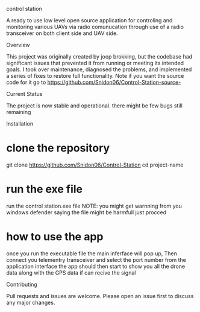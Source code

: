control station 

A ready to use low level open source application for controling and monitoring various UAVs via radio comunucation through use of a radio transceiver on both client side and UAV side.

Overview

This project was originally created by joop brokking, but the codebase had significant issues that prevented it from running or meeting its intended goals.
I took over maintenance, diagnosed the problems, and implemented a series of fixes to restore full functionality. Note if you want the source code for it go to https://github.com/Snidon06/Control-Station-source-

Current Status

The project is now stable and operational.
there might be few bugs still remaining

Installation
# clone the repository
git clone https://github.com/Snidon06/Control-Station
cd project-name

# run the exe file
run the control station.exe file 
NOTE: you might get warnning from you windows defender saying the file might be harmfull just procced  

# how to use the app
once you run the executable file the main inferface will pop up, Then connect you telementry transceiver and select the port number from the application interface the app should then start to show you all the drone data along with the GPS data if can recive the signal 

Contributing

Pull requests and issues are welcome.
Please open an issue first to discuss any major changes.
